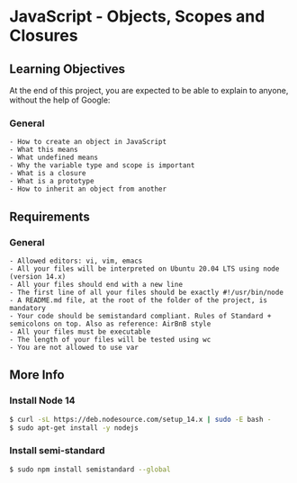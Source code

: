 # JavaScript - Objects, Scopes and Closures

## Learning Objectives

At the end of this project, you are expected to be able to explain to anyone, without the help of Google:

### General
    - How to create an object in JavaScript
    - What this means
    - What undefined means
    - Why the variable type and scope is important
    - What is a closure
    - What is a prototype
    - How to inherit an object from another

## Requirements

### General

    - Allowed editors: vi, vim, emacs
    - All your files will be interpreted on Ubuntu 20.04 LTS using node (version 14.x)
    - All your files should end with a new line
    - The first line of all your files should be exactly #!/usr/bin/node
    - A README.md file, at the root of the folder of the project, is mandatory
    - Your code should be semistandard compliant. Rules of Standard + semicolons on top. Also as reference: AirBnB style
    - All your files must be executable
    - The length of your files will be tested using wc
    - You are not allowed to use var

## More Info

### Install Node 14

```bash
$ curl -sL https://deb.nodesource.com/setup_14.x | sudo -E bash -
$ sudo apt-get install -y nodejs
```

### Install semi-standard

```bash
$ sudo npm install semistandard --global
```
